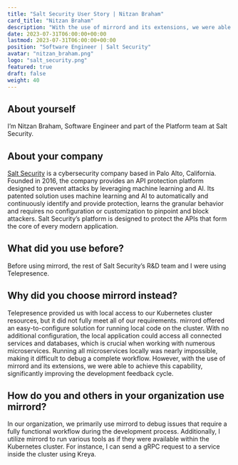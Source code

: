 ```yaml
---
title: "Salt Security User Story | Nitzan Braham"
card_title: "Nitzan Braham"
description: "With the use of mirrord and its extensions, we were able to [debug a complete workflow], significantly improving the development feedback cycle."
date: 2023-07-31T06:00:00+00:00
lastmod: 2023-07-31T06:00:00+00:00
position: "Software Engineer | Salt Security"
avatar: "nitzan_braham.png"
logo: "salt_security.png"
featured: true
draft: false
weight: 40
---
```


## About yourself

I’m Nitzan Braham, Software Engineer and part of the Platform team at Salt Security.

## About your company

<a href="https://salt.security/" target="_blank">Salt Security</a> is a cybersecurity company based in Palo Alto, California. Founded in 2016, the company provides an API protection platform designed to prevent attacks by leveraging machine learning and AI. Its patented solution uses machine learning and AI to automatically and continuously identify and provide protection, learns the granular behavior and requires no configuration or customization to pinpoint and block attackers. Salt Security’s platform is designed to protect the APIs that form the core of every modern application.

## What did you use before?

Before using mirrord, the rest of Salt Security’s R&D team and I were using Telepresence.

## Why did you choose mirrord instead?

Telepresence provided us with local access to our Kubernetes cluster resources, but it did not fully meet all of our requirements.
mirrord offered an easy-to-configure solution for running local code on the cluster. With no additional configuration, the local application could access all connected services and databases, which is crucial when working with numerous microservices.
Running all microservices locally was nearly impossible, making it difficult to debug a complete workflow. However, with the use of mirrord and its extensions, we were able to achieve this capability, significantly improving the development feedback cycle.

## How do you and others in your organization use mirrord?

In our organization, we primarily use mirrord to debug issues that require a fully functional workflow during the development process.
Additionally, I utilize mirrord to run various tools as if they were available within the Kubernetes cluster. For instance, I can send a gRPC request to a service inside the cluster using Kreya.

